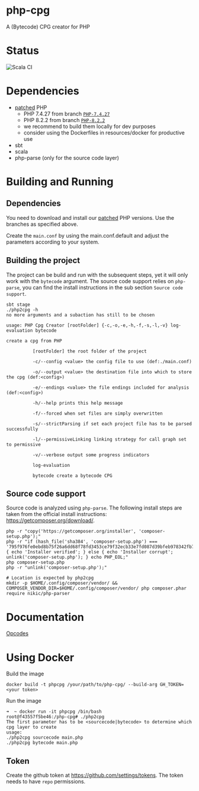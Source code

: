 # php-cpg
A (Bytecode) CPG creator for PHP

# Status
![Scala CI](https://github.com/simkoc/php-cpg/workflows/Scala%20CI/badge.svg)

# Dependencies

- [patched](https://github.com/simkoc/php-src) PHP
  - PHP 7.4.27 from branch [`PHP-7.4.27`](https://github.com/simkoc/php-src/tree/PHP-7.4.27)
  - PHP 8.2.2 from branch [`PHP-8.2.2`](https://github.com/simkoc/php-src/tree/PHP-8.2.2)
  - we recommend to build them locally for dev purposes
  - consider using the Dockerfiles in resources/docker for productive use
- sbt
- scala
- php-parse (only for the source code layer)

# Building and Running

## Dependencies

You need to download and install our [patched](https://github.com/simkoc/php-src/) PHP versions. Use the branches as specified above.

Create the `main.conf` by using the main.conf.default and adjust the parameters according to your system.

## Building the project
The project can be build and run with the subsequent steps, yet it will only work with the `bytecode` argument. The source code support relies on `php-parse`, you can find the install instructions in the sub section `Source code support`. 
```
sbt stage
./php2cpg -h
no more arguments and a subaction has still to be chosen

usage: PHP Cpg Creator [rootFolder] {-c,-o,-e,-h,-f,-s,-l,-v} log-evaluation bytecode

create a cpg from PHP

          [rootFolder] the root folder of the project

          -c/--config <value> the config file to use (def:./main.conf)

          -o/--output <value> the destination file into which to store the cpg (def:<config>) 

          -e/--endings <value> the file endings included for analysis (def:<config>) 

          -h/--help prints this help message

          -f/--forced when set files are simply overwritten

          -s/--strictParsing if set each project file has to be parsed successfully

          -l/--permissiveLinking linking strategy for call graph set to permissive

          -v/--verbose output some progress indicators

          log-evaluation 

          bytecode create a bytecode CPG
```

## Source code support
Source code is analyzed using `php-parse`. The following install steps are taken from the official install instructions: https://getcomposer.org/download/.
```
php -r "copy('https://getcomposer.org/installer', 'composer-setup.php');" 
php -r "if (hash_file('sha384', 'composer-setup.php') === '795f976fe0ebd8b75f26a6dd68f78fd3453ce79f32ecb33e7fd087d39bfeb978342fb73ac986cd4f54edd0dc902601dc') { echo 'Installer verified'; } else { echo 'Installer corrupt'; unlink('composer-setup.php'); } echo PHP_EOL;"
php composer-setup.php 
php -r "unlink('composer-setup.php');"

# Location is expected by php2cpg 
mkdir -p $HOME/.config/composer/vendor/ && COMPOSER_VENDOR_DIR=$HOME/.config/composer/vendor/ php composer.phar require nikic/php-parser
```


# Documentation

[Opcodes](./documentation/README.md)

# Using Docker

Build the image
```
docker build -t phpcpg /your/path/to/php-cpg/ --build-arg GH_TOKEN=<your token>
```

Run the image
```
➜  ~ docker run -it phpcpg /bin/bash
root@f43557f5be46:/php-cpg# ./php2cpg 
The first parameter has to be <sourcecode|bytecode> to determine which cpg layer to create
usage:
./php2cpg sourcecode main.php
./php2cpg bytecode main.php
```

## Token

Create the github token at https://github.com/settings/tokens. The token needs to have `repo` permissions.

